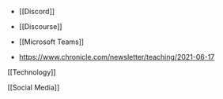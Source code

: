   - [[Discord]]
  - [[Discourse]]
  - [[Microsoft Teams]]

  - https://www.chronicle.com/newsletter/teaching/2021-06-17

[[Technology]]

[[Social Media]]